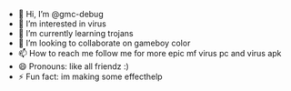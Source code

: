 - 👋 Hi, I’m @gmc-debug
- 👀 I’m interested in virus
- 🌱 I’m currently learning trojans
- 💞️ I’m looking to collaborate on gameboy color
- 📫 How to reach me follow me for more epic mf virus pc and virus apk
- 😄 Pronouns: like all friendz :)
- ⚡ Fun fact: im making some effecthelp

<!---
gmc-debug/gmc-debug is a ✨ special ✨ repository because its `README.md` (this file) appears on your GitHub profile.
You can click the Preview link to take a look at your changes.
--->
